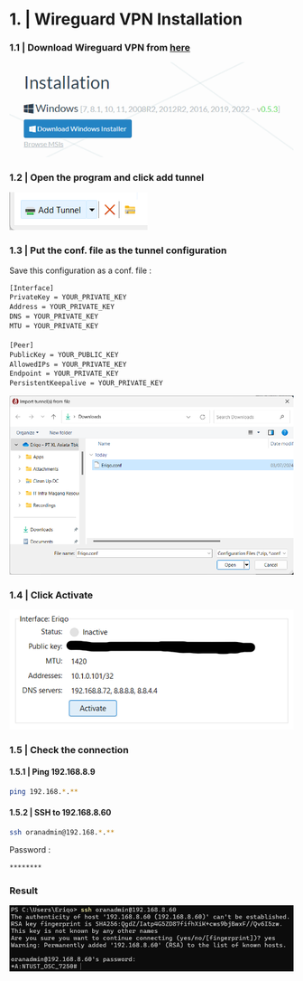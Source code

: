 # 1. | Wireguard VPN Installation

### 1.1 | Download Wireguard VPN from [here](https://www.wireguard.com/install/)

![Wireguard VPN](../assets/vpn_installation/Screenshot%202024-07-03%20103852.png)

### 1.2 | Open the program and click add tunnel
![Add Tunnel](../assets/vpn_installation/Screenshot%202024-07-03%20111843.png)

### 1.3 | Put the conf. file as the tunnel configuration
Save this configuration as a conf. file :
```bash
[Interface]
PrivateKey = YOUR_PRIVATE_KEY
Address = YOUR_PRIVATE_KEY
DNS = YOUR_PRIVATE_KEY
MTU = YOUR_PRIVATE_KEY

[Peer]
PublicKey = YOUR_PUBLIC_KEY
AllowedIPs = YOUR_PRIVATE_KEY
Endpoint = YOUR_PRIVATE_KEY
PersistentKeepalive = YOUR_PRIVATE_KEY
```

![Conf](../assets/vpn_installation/Screenshot%202024-07-03%20112926.png)

### 1.4 | Click Activate
![Activate](../assets/vpn_installation/Screenshot%202024-07-03%20113000.png)

### 1.5 | Check the connection
#### 1.5.1 | Ping 192.168.8.9
```bash
ping 192.168.*.**
```
#### 1.5.2 | SSH to 192.168.8.60
```bash
ssh oranadmin@192.168.*.**
```

Password :
```bash
********
```

### Result
![Result](../assets/vpn_installation/Screenshot%202024-07-03%20004701.png)